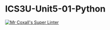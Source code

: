 # ICS3U-Unit5-01-Python

[![Mr Coxall's Super Linter](https://github.com/CristianoSellitto/ICS3U-Unit5-01-Python/workflows/Mr%20Coxall's%20Super%20Linter/badge.svg)](https://github.com/CristianoSellitto/ICS3U-Unit5-01-Python/actions/)
